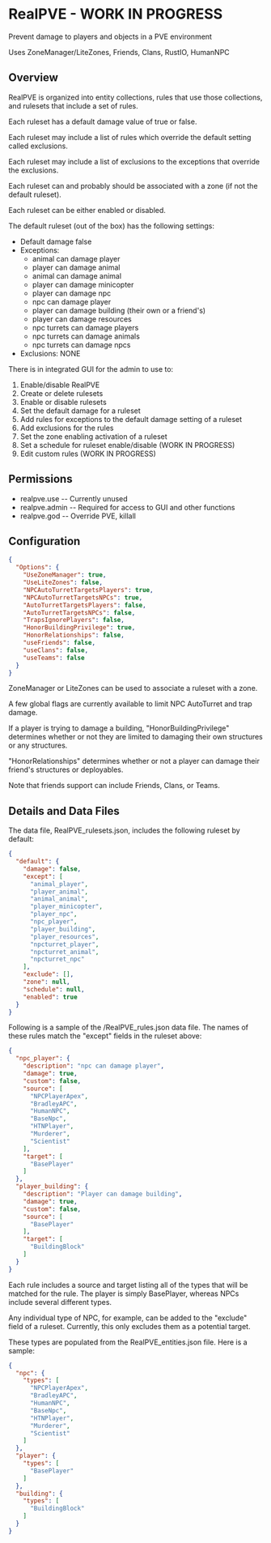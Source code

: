 # RealPVE - WORK IN PROGRESS
Prevent damage to players and objects in a PVE environment

Uses ZoneManager/LiteZones, Friends, Clans, RustIO, HumanNPC

## Overview

RealPVE is organized into entity collections, rules that use those collections, and rulesets that include a set of rules.

Each ruleset has a default damage value of true or false.

Each ruleset may include a list of rules which override the default setting called exclusions.

Each ruleset may include a list of exclusions to the exceptions that override the exclusions.

Each ruleset can and probably should be associated with a zone (if not the default ruleset).

Each ruleset can be either enabled or disabled.

The default ruleset (out of the box) has the following settings:

- Default damage false
- Exceptions:
    - animal can damage player
	- player can damage animal
	- animal can damage animal
	- player can damage minicopter
	- player can damage npc
	- npc can damage player
	- player can damage building (their own or a friend's)
	- player can damage resources
	- npc turrets can damage players
	- npc turrets can damage animals
	- npc turrets can damage npcs
- Exclusions: NONE

There is in integrated GUI for the admin to use to:

 1. Enable/disable RealPVE
 2. Create or delete rulesets
 3. Enable or disable rulesets
 4. Set the default damage for a ruleset
 5. Add rules for exceptions to the default damage setting of a ruleset
 6. Add exclusions for the rules
 7. Set the zone enabling activation of a ruleset
 8. Set a schedule for ruleset enable/disable (WORK IN PROGRESS)
 9. Edit custom rules (WORK IN PROGRESS)

## Permissions

- realpve.use   -- Currently unused
- realpve.admin -- Required for access to GUI and other functions
- realpve.god   -- Override PVE, killall

## Configuration

```json
{
  "Options": {
    "UseZoneManager": true,
    "UseLiteZones": false,
    "NPCAutoTurretTargetsPlayers": true,
    "NPCAutoTurretTargetsNPCs": true,
    "AutoTurretTargetsPlayers": false,
    "AutoTurretTargetsNPCs": false,
    "TrapsIgnorePlayers": false,
    "HonorBuildingPrivilege": true,
    "HonorRelationships": false,
    "useFriends": false,
    "useClans": false,
    "useTeams": false
  }
}
```

ZoneManager or LiteZones can be used to associate a ruleset with a zone.

A few global flags are currently available to limit NPC AutoTurret and trap damage.

If a player is trying to damage a building, "HonorBuildingPrivilege" determines whether or not they are limited to damaging their own structures or any structures.

"HonorRelationships" determines whether or not a player can damage their friend's structures or deployables.

Note that friends support can include Friends, Clans, or Teams.

## Details and Data Files

The data file, RealPVE_rulesets.json, includes the following ruleset by default:

```json
{
  "default": {
    "damage": false,
    "except": [
      "animal_player",
      "player_animal",
      "animal_animal",
      "player_minicopter",
      "player_npc",
      "npc_player",
      "player_building",
      "player_resources",
      "npcturret_player",
      "npcturret_animal",
      "npcturret_npc"
    ],
    "exclude": [],
    "zone": null,
    "schedule": null,
    "enabled": true
  }
}
```

Following is a sample of the /RealPVE_rules.json data file.  The names of these rules match the "except" fields in the ruleset above:

```json
{
  "npc_player": {
    "description": "npc can damage player",
    "damage": true,
    "custom": false,
    "source": [
      "NPCPlayerApex",
      "BradleyAPC",
      "HumanNPC",
      "BaseNpc",
      "HTNPlayer",
      "Murderer",
      "Scientist"
    ],
    "target": [
      "BasePlayer"
    ]
  },
  "player_building": {
    "description": "Player can damage building",
    "damage": true,
    "custom": false,
    "source": [
      "BasePlayer"
    ],
    "target": [
      "BuildingBlock"
    ]
  }
}
```

Each rule includes a source and target listing all of the types that will be matched for the rule.  The player is simply BasePlayer, whereas NPCs include several different types.

Any individual type of NPC, for example, can be added to the "exclude" field of a ruleset.  Currently, this only excludes them as a potential target.

These types are populated from the RealPVE_entities.json file.  Here is a sample:

```json
{
  "npc": {
    "types": [
      "NPCPlayerApex",
      "BradleyAPC",
      "HumanNPC",
      "BaseNpc",
      "HTNPlayer",
      "Murderer",
      "Scientist"
    ]
  },
  "player": {
    "types": [
      "BasePlayer"
    ]
  },
  "building": {
    "types": [
      "BuildingBlock"
    ]
  }
}
```

